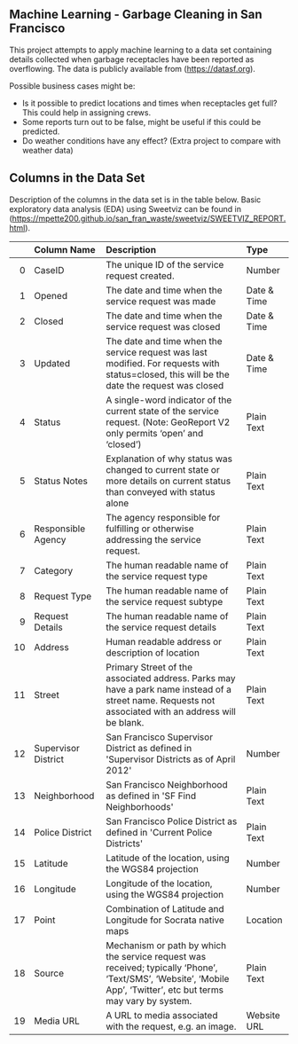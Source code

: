 ## Machine Learning - Garbage Cleaning in San Francisco

This project attempts to apply machine learning to a data set containing details collected when garbage receptacles have been reported as overflowing. The data is publicly available from (https://datasf.org).

Possible business cases might be:
- Is it possible to predict locations and times when receptacles get full? This could help in assigning crews.
- Some reports turn out to be false, might be useful if this could be predicted.
- Do weather conditions have any effect? (Extra project to compare with weather data)


## Columns in the Data Set
Description of the columns in the data set is in the table below. Basic exploratory data analysis (EDA) using Sweetviz can be found in (https://mpette200.github.io/san_fran_waste/sweetviz/SWEETVIZ_REPORT.html).


|    | Column Name         | Description                                                                                                                                                       | Type        |
|---:|:--------------------|:------------------------------------------------------------------------------------------------------------------------------------------------------------------|:------------|
|  0 | CaseID              | The unique ID of the service request created.                                                                                                                     | Number      |
|  1 | Opened              | The date and time when the service request was made                                                                                                               | Date & Time |
|  2 | Closed              | The date and time when the service request was closed                                                                                                             | Date & Time |
|  3 | Updated             | The date and time when the service request was last modified. For requests with status=closed, this will be the date the request was closed                       | Date & Time |
|  4 | Status              | A single-word indicator of the current state of the service request. (Note: GeoReport V2 only permits ‘open’ and ‘closed’)                                        | Plain Text  |
|  5 | Status Notes        | Explanation of why status was changed to current state or more details on current status than conveyed with status alone                                          | Plain Text  |
|  6 | Responsible Agency  | The agency responsible for fulfilling or otherwise addressing the service request.                                                                                | Plain Text  |
|  7 | Category            | The human readable name of the service request type                                                                                                               | Plain Text  |
|  8 | Request Type        | The human readable name of the service request subtype                                                                                                            | Plain Text  |
|  9 | Request Details     | The human readable name of the service request details                                                                                                            | Plain Text  |
| 10 | Address             | Human readable address or description of location                                                                                                                 | Plain Text  |
| 11 | Street              | Primary Street of the associated address. Parks may have a park name instead of a street name. Requests not associated with an address will be blank.             | Plain Text  |
| 12 | Supervisor District | San Francisco Supervisor District as defined in 'Supervisor Districts as of April 2012'                                                                           | Number      |
| 13 | Neighborhood        | San Francisco Neighborhood as defined in 'SF Find Neighborhoods'                                                                                                  | Plain Text  |
| 14 | Police District     | San Francisco Police District as defined in 'Current Police Districts'                                                                                            | Plain Text  |
| 15 | Latitude            | Latitude of the location, using the WGS84 projection                                                                                                              | Number      |
| 16 | Longitude           | Longitude of the location, using the WGS84 projection                                                                                                             | Number      |
| 17 | Point               | Combination of Latitude and Longitude for Socrata native maps                                                                                                     | Location    |
| 18 | Source              | Mechanism or path by which the service request was received; typically ‘Phone’, ‘Text/SMS’, ‘Website’, ‘Mobile App’, ‘Twitter’, etc but terms may vary by system. | Plain Text  |
| 19 | Media URL           | A URL to media associated with the request, e.g. an image.                                                                                                        | Website URL |